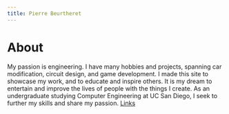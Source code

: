 ```yaml
---
title: Pierre Beurtheret
---
```

# About
My passion is engineering. I have many hobbies and projects, spanning car modification, circuit design, and game development. I made this site to showcase my work, and to educate and inspire others. It is my dream to entertain and improve the lives of people with the things I create. As an undergraduate studying Computer Engineering at UC San Diego, I seek to further my skills and share my passion.
[Links](links.html)
